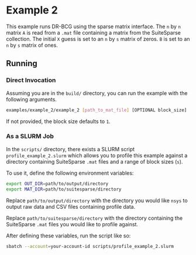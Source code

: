# Example 2

This example runs DR-BCG using the sparse matrix interface. The `n` by `n` matrix `A` is read from a `.mat` file containing a matrix from the SuiteSparse collection. The initial `X` guess is set to an `n` by `s` matrix of zeros. `B` is set to an `n` by `s` matrix of ones.

## Running

### Direct Invocation

Assuming you are in the `build/` directory, you can run the example with the following arguments.

```bash
examples/example_2/example_2 [path_to_mat_file] [OPTIONAL block_size]
```

If not provided, the block size defaults to `1`.

### As a SLURM Job

In the `scripts/` directory, there exists a SLURM script `profile_example_2.slurm` which allows you to profile this example against a directory containing SuiteSparse `.mat` files and a range of block sizes (`s`).

To use it, define the following environment variables:

```bash
export OUT_DIR=path/to/output/directory
export MAT_DIR=path/to/suitesparse/directory
```

Replace `path/to/output/directory` with the directory you would like `nsys` to output raw data and CSV files containing profile data.

Replace `path/to/suitesparse/directory` with the directory containing the SuiteSparse `.mat` files you would like to profile against.

After defining these variables, run the script like so:

```bash
sbatch --account=your-account-id scripts/profile_example_2.slurm
```